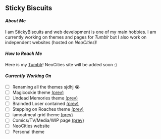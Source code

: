 ## Sticky Biscuits

#### *About Me*
I am StickyBiscuits and web development is one of my main hobbies. I am currently working on themes and pages for *Tumblr* but I also work on independent websites (hosted on *NeoCities*)!

#### *How to Reach Me*
Here is my [Tumblr](https://stickybiscuits.tumblr.com)!
NeoCities site will be added soon :)

#### *Currently Working On*
- [ ] Renaming all the themes sjdhj :sob:
- [ ] Magicookie theme [\(prev)](https://magicookie-theme.tumblr.com/)
- [ ] Undead Memories theme [\(prev)](https://undead-memories.tumblr.com/)
- [ ] Brainded Loser contained [\(prev)](https://braindead-loser.tumblr.com/)
- [ ] Stepping on Roaches theme [\(prev)](https://stepping-on-roaches.tumblr.com/)
- [ ] iamoatmeal grid theme [\(prev)](https://iamoatmealtheme.tumblr.com/)
- [ ] Comics/TV/Media/WIP page [\(prev)](https://stickybiscuits.tumblr.com/wip-page)
- [ ] NeoCities website
- [ ] Personal theme
